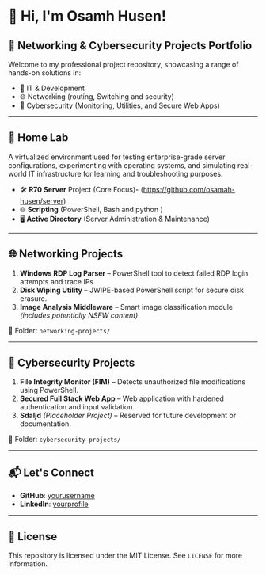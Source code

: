 # 👋 Hi, I'm Osamh Husen!
## 🚀 Networking & Cybersecurity Projects Portfolio

Welcome to my professional project repository, showcasing a range of hands-on solutions in:

- 🔧 IT & Development
- 🌐 Networking (routing, Switching and security)
- 🔐 Cybersecurity (Monitoring, Utilities, and Secure Web Apps)
---
## 🚀 **Home Lab**

A virtualized environment used for testing enterprise-grade server configurations, experimenting with operating systems, and simulating real-world IT infrastructure for learning and troubleshooting purposes.

- 🛠️ **R70 Server** Project (Core Focus)- (https://github.com/osamah-husen/server)
- 🌐 **Scripting** (PowerShell, Bash and python )
- 🖥️ **Active Directory** (Server Administration & Maintenance)

---

## 🌐 Networking Projects

1. **Windows RDP Log Parser** – PowerShell tool to detect failed RDP login attempts and trace IPs.
2. **Disk Wiping Utility** – JWIPE-based PowerShell script for secure disk erasure.
3. **Image Analysis Middleware** – Smart image classification module *(includes potentially NSFW content)*.

📂 Folder: `networking-projects/`

---

## 🔐 Cybersecurity Projects

1. **File Integrity Monitor (FIM)** – Detects unauthorized file modifications using PowerShell.
2. **Secured Full Stack Web App** – Web application with hardened authentication and input validation.
3. **Sdaljd** *(Placeholder Project)* – Reserved for future development or documentation.

📂 Folder: `cybersecurity-projects/`

---



## 📬 Let's Connect

- **GitHub**: [yourusername](https://github.com/yourusername)  
- **LinkedIn**: [yourprofile](https://linkedin.com/in/yourprofile)

---

## 📄 License

This repository is licensed under the MIT License. See `LICENSE` for more information.

